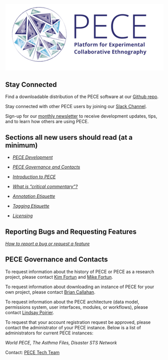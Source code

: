 
![](media/pece-logo-5.png)

Stay Connected
--------------

Find a downloadable distribution of the PECE software at our [Github repo](https://github.com/PECE-project/pece-distro).

Stay connected with other PECE users by joining our [Slack Channel](https://peceniks.slack.com/).

Sign-up for our [monthly newsletter](http://eepurl.com/ghNzof) to receive development updates, tips, and to learn how others are using PECE.

Sections all new users should read (at a minimum)
-------------------------------------------------

-   [*PECE Development*](gettingstarted#pece-development)

-   [*PECE Governance and Contacts*](gettingstarted#pece-governance-and-contacts)

-   [*Introduction to PECE*](gettingstarted#introduction-to-pece)

-   [*What is “critical commentary”?*](usersguide#what-is-critical-commentary)

-   [*Annotation Etiquette*](usersguide#annotation-ettiquette)

-   [*Tagging Etiquette*](usersguide#tagging-etiquette)

-   [*Licensing*](usersguide#licensing)

Reporting Bugs and Requesting Features
-----------------------------------------------------------------

[*How to report a bug or request a feature*](gettingstarted#how-to-report-a-bug-or-request-a-feature)

PECE Governance and Contacts
-----------------------------

To request information about the history of PECE or PECE as a research
project, please contact [Kim Fortun](mailto:kfortun@uci.edu) and [Mike Fortun](mailto:mike.fortun@uci.edu).

To request information about downloading an instance of PECE for your
own project, please contact [Brian Callahan](mailto:callab5@rpi.edu).

To request information about the PECE architecture (data model,
permissions system, user interfaces, modules, or workflows), please
contact [Lindsay Poirier](mailto:lnpoirier@ucdavis.edu).

To request that your account registration request be approved, please
contact the administrator of your PECE instance. Below is a list of
administrators for current PECE instances:

*World PECE, The Asthma Files, Disaster STS Network*

Contact: [PECE Tech Team](mailto:pece.tech.team@gmail.com)

